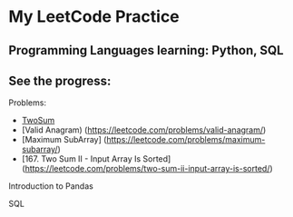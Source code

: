 # My LeetCode Practice
## Programming Languages learning: Python, SQL
## See the progress:
Problems:
- [TwoSum](https://leetcode.com/problems/two-sum/)
- [Valid Anagram) (https://leetcode.com/problems/valid-anagram/)
- [Maximum SubArray] (https://leetcode.com/problems/maximum-subarray/)
- [167. Two Sum II - Input Array Is Sorted] (https://leetcode.com/problems/two-sum-ii-input-array-is-sorted/)

Introduction to Pandas

SQL
